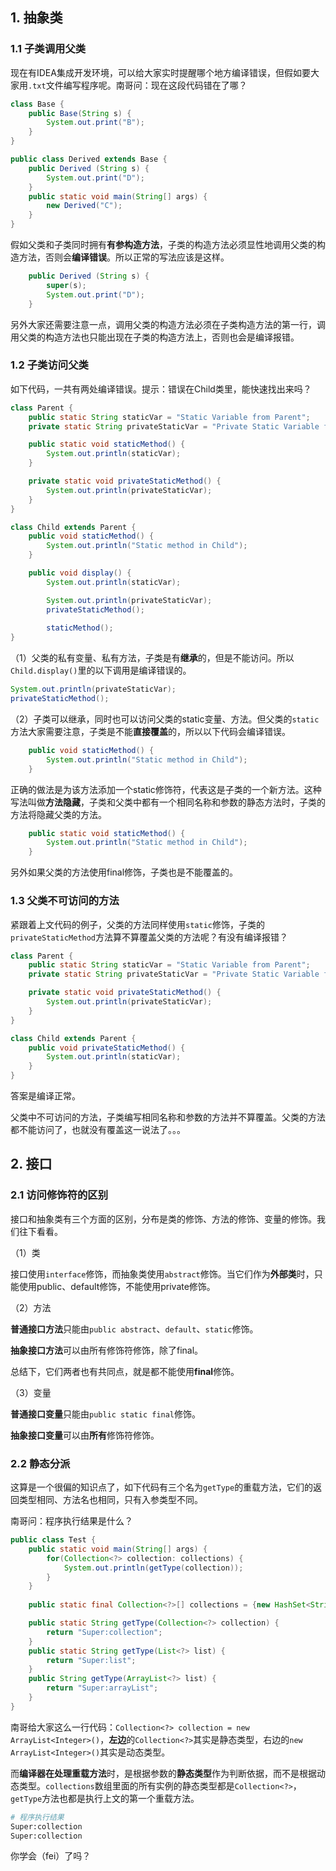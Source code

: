 ## 1. 抽象类

### 1.1 子类调用父类

现在有IDEA集成开发环境，可以给大家实时提醒哪个地方编译错误，但假如要大家用`.txt`文件编写程序呢。南哥问：现在这段代码错在了哪？

```java
class Base {
    public Base(String s) {
        System.out.print("B");
    }
}

public class Derived extends Base {
    public Derived (String s) {
        System.out.print("D");
    }
    public static void main(String[] args) {
        new Derived("C");
    }
}
```

假如父类和子类同时拥有**有参构造方法**，子类的构造方法必须显性地调用父类的构造方法，否则会**编译错误**。所以正常的写法应该是这样。

```java
    public Derived (String s) {
        super(s);  
        System.out.print("D");
    }
```

另外大家还需要注意一点，调用父类的构造方法必须在子类构造方法的第一行，调用父类的构造方法也只能出现在子类的构造方法上，否则也会是编译报错。

### 1.2 子类访问父类

如下代码，一共有两处编译错误。提示：错误在Child类里，能快速找出来吗？

```java
class Parent {
    public static String staticVar = "Static Variable from Parent";
    private static String privateStaticVar = "Private Static Variable from Parent";

    public static void staticMethod() {
        System.out.println(staticVar);
    }

    private static void privateStaticMethod() {
        System.out.println(privateStaticVar);
    }
}

class Child extends Parent {
    public void staticMethod() {
        System.out.println("Static method in Child");
    }

    public void display() {
        System.out.println(staticVar);

        System.out.println(privateStaticVar);
        privateStaticMethod();
        
        staticMethod();
}
```

（1）父类的私有变量、私有方法，子类是有**继承**的，但是不能访问。所以`Child.display()`里的以下调用是编译错误的。

```java
System.out.println(privateStaticVar);
privateStaticMethod();
```

（2）子类可以继承，同时也可以访问父类的static变量、方法。但父类的`static`方法大家需要注意，子类是不能**直接覆盖**的，所以以下代码会编译错误。

```java
    public void staticMethod() {
        System.out.println("Static method in Child");
    }
```

正确的做法是为该方法添加一个static修饰符，代表这是子类的一个新方法。这种写法叫做**方法隐藏**，子类和父类中都有一个相同名称和参数的静态方法时，子类的方法将隐藏父类的方法。

```java
    public static void staticMethod() {
        System.out.println("Static method in Child");
    }
```

另外如果父类的方法使用final修饰，子类也是不能覆盖的。

### 1.3 父类不可访问的方法

紧跟着上文代码的例子，父类的方法同样使用`static`修饰，子类的`privateStaticMethod`方法算不算覆盖父类的方法呢？有没有编译报错？

```java
class Parent {
    public static String staticVar = "Static Variable from Parent";
    private static String privateStaticVar = "Private Static Variable from Parent";

    private static void privateStaticMethod() {
        System.out.println(privateStaticVar);
    }
}

class Child extends Parent {
    public void privateStaticMethod() {
        System.out.println(staticVar);
    }
}
```

答案是编译正常。

父类中不可访问的方法，子类编写相同名称和参数的方法并不算覆盖。父类的方法都不能访问了，也就没有覆盖这一说法了。。。





## 2. 接口

### 2.1 访问修饰符的区别

接口和抽象类有三个方面的区别，分布是类的修饰、方法的修饰、变量的修饰。我们往下看看。

（1）类

接口使用`interface`修饰，而抽象类使用`abstract`修饰。当它们作为**外部类**时，只能使用public、default修饰，不能使用private修饰。

（2）方法

**普通接口方法**只能由`public abstract`、`default`、`static`修饰。

**抽象接口方法**可以由所有修饰符修饰，除了final。

总结下，它们两者也有共同点，就是都不能使用**final**修饰。

（3）变量

**普通接口变量**只能由`public static final`修饰。

**抽象接口变量**可以由**所有**修饰符修饰。

### 2.2 静态分派

这算是一个很偏的知识点了，如下代码有三个名为`getType`的重载方法，它们的返回类型相同、方法名也相同，只有入参类型不同。

南哥问：程序执行结果是什么？

```java
public class Test {
    public static void main(String[] args) {
        for(Collection<?> collection: collections) {
            System.out.println(getType(collection));
        }
    }
    
    public static final Collection<?>[] collections = {new HashSet<String>(), new ArrayList<String>()};

    public static String getType(Collection<?> collection) {
        return "Super:collection";
    }
    public static String getType(List<?> list) {
        return "Super:list";
    }
    public String getType(ArrayList<?> list) {
        return "Super:arrayList";
    }
}
```

南哥给大家这么一行代码：`Collection<?> collection = new ArrayList<Integer>()`，**左边**的`Collection<?>`其实是静态类型，右边的`new ArrayList<Integer>()`其实是动态类型。

而**编译器在处理重载方法**时，是根据参数的**静态类型**作为判断依据，而不是根据动态类型。`collections`数组里面的所有实例的静态类型都是`Collection<?>`，`getType`方法也都是执行上文的第一个重载方法。

```sh
# 程序执行结果
Super:collection
Super:collection
```

你学会（fei）了吗？